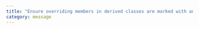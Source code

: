 ```yaml
---
title: "Ensure overriding members in derived classes are marked with an override modifier."
category: message
---
```

